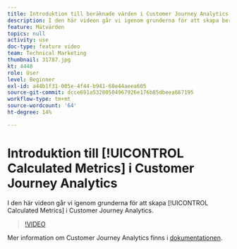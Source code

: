 ```yaml
---
title: Introduktion till beräknade värden i Customer Journey Analytics
description: I den här videon går vi igenom grunderna för att skapa beräknade värden i Adobe Customer Journey Analytics.
feature: Mätvärden
topics: null
activity: use
doc-type: feature video
team: Technical Marketing
thumbnail: 31787.jpg
kt: 4448
role: User
level: Beginner
exl-id: a44b1f31-005e-4f44-b941-60e44aeea605
source-git-commit: dcce691a53200504967926e176b85dbeea667195
workflow-type: tm+mt
source-wordcount: '64'
ht-degree: 14%

---
```


# Introduktion till [!UICONTROL Calculated Metrics] i Customer Journey Analytics

I den här videon går vi igenom grunderna för att skapa [!UICONTROL Calculated Metrics] i Customer Journey Analytics.

>[!VIDEO](https://video.tv.adobe.com/v/31787/?quality=12)

Mer information om Customer Journey Analytics finns i [dokumentationen](https://docs.adobe.com/content/help/en/analytics-platform/using/cja-landing.html).
